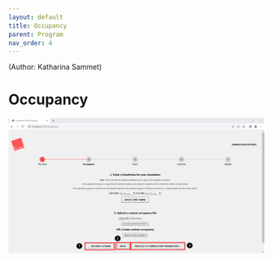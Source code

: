 ```yaml
---
layout: default
title: Occupancy
parent: Program
nav_order: 4
---
```

(Author: Katharina Sammet) 
# Occupancy

![Occupancy Start Page](images/ocp_start_page.png)
